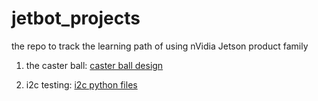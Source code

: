 # jetbot_projects
the repo to track the learning path of using nVidia Jetson product family

1. the caster ball:
   [caster ball design](./3D_Design/jetbot_caster_ball.png)

2. i2c testing:
   [i2c python files](./testing/)
